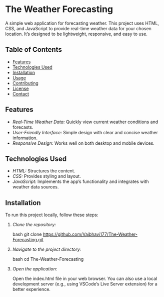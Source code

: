 # The Weather Forecasting

A simple web application for forecasting weather. This project uses HTML, CSS, and JavaScript to provide real-time weather data for your chosen location. It’s designed to be lightweight, responsive, and easy to use.

## Table of Contents

- [Features](#features)
- [Technologies Used](#technologies-used)
- [Installation](#installation)
- [Usage](#usage)
- [Contributing](#contributing)
- [License](#license)
- [Contact](#contact)

## Features

- *Real-Time Weather Data:* Quickly view current weather conditions and forecasts.
- *User-Friendly Interface:* Simple design with clear and concise weather information.
- *Responsive Design:* Works well on both desktop and mobile devices.

## Technologies Used

- *HTML:* Structures the content.
- *CSS:* Provides styling and layout.
- *JavaScript:* Implements the app’s functionality and integrates with weather data sources.

## Installation

To run this project locally, follow these steps:

1. *Clone the repository:*

   bash
   git clone https://github.com/Vaibhavi177/The-Weather-Forecasting.git
   

2. *Navigate to the project directory:*

   bash
   cd The-Weather-Forecasting
   

3. *Open the application:*

   Open the index.html file in your web browser. You can also use a local development server (e.g., using VSCode’s Live Server extension) for a better experience.

